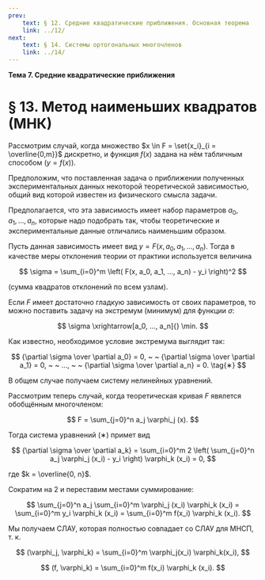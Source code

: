 ```yaml
---
prev:
    text: § 12. Средние квадратические приближения. Основная теорема
    link: ../12/
next:
    text: § 14. Системы ортогональных многочленов
    link: ../14/
---
```


**Тема 7. Средние квадратические приближения**

# § 13. Метод наименьших квадратов (МНК)

Рассмотрим случай, когда множество $x \in F = \set{x_i}_{i = \overline{0,m}}$ дискретно, и функция $f(x)$ задана на нём табличным способом ($y = f(x)$).

Предположим, что поставленная задача о приближении полученных экспериментальных данных некоторой теоретической зависимостью, общий вид которой известен из физического смысла задачи.

Предполагается, что эта зависимость имеет набор параметров $a_0, a_1, ..., a_n$, которые надо подобрать так, чтобы теоретические и экспериментальные данные отличались наименьшим образом.

Пусть данная зависимость имеет вид $y = F(x, a_0, a_1, ..., a_n)$. Тогда в качестве меры отклонения теории от практики используется величина

$$
\sigma = \sum_{i=0}^m \left( F(x, a_0, a_1, ..., a_n) - y_i \right)^2
$$

(сумма квадратов отклонений по всем узлам).

Если $F$ имеет достаточно гладкую зависимость от своих параметров, то можно поставить задачу на экстремум (минимум) для функции $\sigma$:

$$
\sigma \xrightarrow[a_0, ..., a_n]{} \min.
$$

Как известно, необходимое условие экстремума выглядит так:

$$
{\partial \sigma \over \partial a_0} = 0, ~ ~
{\partial \sigma \over \partial a_1} = 0, ~ ~
..., ~ ~
{\partial \sigma \over \partial a_n} = 0.
\tag{∗}
$$

В общем случае получаем систему нелинейных уравнений.

Рассмотрим теперь случай, когда теоретическая кривая $F$ явялется обобщённым многочленом:

$$
F = \sum_{j=0}^n a_j \varphi_j (x).
$$

Тогда система уравнений $(∗)$ примет вид

$$
{\partial \sigma \over \partial a_k} =
\sum_{i=0}^m 2 \left(
    \sum_{j=0}^n a_j \varphi_j (x_i) - y_i
\right) \varphi_k (x_i) = 0,
$$

где $k = \overline{0, n}$.

Сократим на $2$ и переставим местами суммирование:

$$
\sum_{j=0}^n a_j \sum_{i=0}^m \varphi_j (x_i) \varphi_k (x_i) =
\sum_{i=0}^m y_i \varphi_k (x_i) = \sum_{i=0}^m f(x_i) \varphi_k (x_i).
$$

Мы получаем СЛАУ, которая полностью совпадает со СЛАУ для МНСП, т. к.

$$
(\varphi_j, \varphi_k) = \sum_{i=0}^m \varphi_j(x_i) \varphi_k(x_i),
$$

$$
(f, \varphi_k) = \sum_{i=0}^m f(x_i) \varphi_k (x_i).
$$